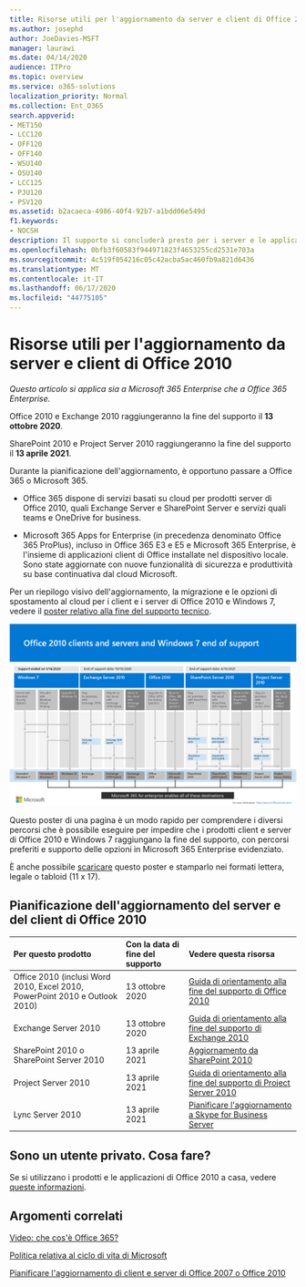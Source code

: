 ```yaml
---
title: Risorse utili per l'aggiornamento da server e client di Office 2010
ms.author: josephd
author: JoeDavies-MSFT
manager: laurawi
ms.date: 04/14/2020
audience: ITPro
ms.topic: overview
ms.service: o365-solutions
localization_priority: Normal
ms.collection: Ent_O365
search.appverid:
- MET150
- LCC120
- OFF120
- OFF140
- WSU140
- OSU140
- LCC125
- PJU120
- PSV120
ms.assetid: b2acaeca-4986-40f4-92b7-a1bdd06e549d
f1.keywords:
- NOCSH
description: Il supporto si concluderà presto per i server e le applicazioni client di Office 2010 e non sono disponibili contratti di supporto personalizzato. Utilizzare questo articolo per iniziare a pianificare l'aggiornamento.
ms.openlocfilehash: 0bfb3f60583f944971823f4653255cd2531e703a
ms.sourcegitcommit: 4c519f054216c05c42acba5ac460fb9a821d6436
ms.translationtype: MT
ms.contentlocale: it-IT
ms.lasthandoff: 06/17/2020
ms.locfileid: "44775105"
---
```

# <a name="resources-to-help-you-upgrade-from-office-2010-servers-and-clients"></a>Risorse utili per l'aggiornamento da server e client di Office 2010

*Questo articolo si applica sia a Microsoft 365 Enterprise che a Office 365 Enterprise.*

Office 2010 e Exchange 2010 raggiungeranno la fine del supporto il **13 ottobre 2020**. 

SharePoint 2010 e Project Server 2010 raggiungeranno la fine del supporto il **13 aprile 2021**.

Durante la pianificazione dell'aggiornamento, è opportuno passare a Office 365 o Microsoft 365. 

- Office 365 dispone di servizi basati su cloud per prodotti server di Office 2010, quali Exchange Server e SharePoint Server e servizi quali teams e OneDrive for business. 

- Microsoft 365 Apps for Enterprise (in precedenza denominato Office 365 ProPlus), incluso in Office 365 E3 e E5 e Microsoft 365 Enterprise, è l'insieme di applicazioni client di Office installate nel dispositivo locale. Sono state aggiornate con nuove funzionalità di sicurezza e produttività su base continuativa dal cloud Microsoft.

Per un riepilogo visivo dell'aggiornamento, la migrazione e le opzioni di spostamento al cloud per i client e i server di Office 2010 e Windows 7, vedere il [poster relativo alla fine del supporto tecnico](./media/upgrade-from-office-2010-servers-and-products/Office2010Windows7EndOfSupport.pdf).

[![Immagine del poster per la fine del supporto per client e server di Office 2010 e Windows 7](./media/upgrade-from-office-2010-servers-and-products/office2010-windows7-end-of-support.png)](./media/upgrade-from-office-2010-servers-and-products/Office2010Windows7EndOfSupport.pdf)

Questo poster di una pagina è un modo rapido per comprendere i diversi percorsi che è possibile eseguire per impedire che i prodotti client e server di Office 2010 e Windows 7 raggiungano la fine del supporto, con percorsi preferiti e supporto delle opzioni in Microsoft 365 Enterprise evidenziato.

È anche possibile [scaricare](https://github.com/MicrosoftDocs/microsoft-365-docs/raw/public/microsoft-365/media/migration-microsoft-365-enterprise-workload/Office2010Windows7EndOfSupport.pdf) questo poster e stamparlo nei formati lettera, legale o tabloid (11 x 17).
      
## <a name="office-2010-client-and-server-upgrade-planning"></a>Pianificazione dell'aggiornamento del server e del client di Office 2010
  
|**Per questo prodotto**|**Con la data di fine del supporto**|**Vedere questa risorsa**|
|:-----|:-----|:-----|
|Office 2010 (inclusi Word 2010, Excel 2010, PowerPoint 2010 e Outlook 2010)  <br/> | 13 ottobre 2020 |[Guida di orientamento alla fine del supporto di Office 2010](https://docs.microsoft.com/DeployOffice/office-2010-end-support-roadmap) <br/> |
|Exchange Server 2010  <br/> | 13 ottobre 2020  |[Guida di orientamento alla fine del supporto di Exchange 2010](exchange-2010-end-of-support.md) <br/> |
|SharePoint 2010 o SharePoint Server 2010  <br/> | 13 aprile 2021 |[Aggiornamento da SharePoint 2010](upgrade-from-sharepoint-2010.md) <br/> |
|Project Server 2010 <br/> | 13 aprile 2021 | [Guida di orientamento alla fine del supporto di Project Server 2010](project-server-2010-end-of-support.md) <br/> |
|Lync Server 2010 <br/> | 13 aprile 2021 | [Pianificare l'aggiornamento a Skype for Business Server](https://docs.microsoft.com/skypeforbusiness/plan-your-deployment/upgrade) <br/> |
    
## <a name="im-a-home-user-what-do-i-do"></a>Sono un utente privato. Cosa fare?

Se si utilizzano i prodotti e le applicazioni di Office 2010 a casa, vedere [queste informazioni](plan-upgrade-previous-versions-office.md#im-a-home-user-what-do-i-do).

## <a name="related-topics"></a>Argomenti correlati

[Video: che cos'è Office 365?](https://support.office.com/article/847caf12-2589-452c-8aca-1c009797678b.aspx)
  
[Politica relativa al ciclo di vita di Microsoft](https://go.microsoft.com/fwlink/?linkid=865200)

[Pianificare l'aggiornamento di client e server di Office 2007 o Office 2010](plan-upgrade-previous-versions-office.md)


